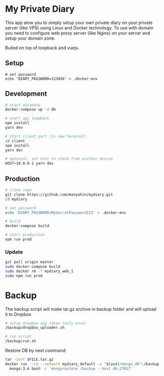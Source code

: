 # My Private Diary

This app alow you to simply setup your own private diary on your private server (like VPS) using Linux and Docker technology. To use with domain you need to configure web proxy server (like Nginx) on your server and setup your domain zone.

Builed on top of loopback and vuejs.

## Setup

    # set password
    echo 'DIARY_PASSWORD=123456' > .docker-env

## Development

```bash
# start database
docker-compose up -d db

# start api loopback
npm install
yarn dev

# start client part (in new terminal)
cd client
npm install
yarn dev

# optional, set host to check from another device
HOST=10.0.0.1 yarn dev
```

## Production

```bash
# clone repo
git clone https://github.com/manyahin/mydiary.git
cd mydiary

# set password
echo 'DIARY_PASSWORD=MySecretPassword123' > .docker-env

# build
docker-compose build

# start production
npm run prod
```

### Update

```bash
git pull origin master
sudo docker-compose build
sudo docker rm -f mydiary_web_1
sudo npm run prod
```

# Backup

The backup script will make tar.gz archive in backup folder and will upload it to Dropbox

```bash
# setup dropbox app token (only once)
/backup/dropbox_uploader.sh

# run script
/backup/run.sh
```

Restore DB by next command:

```bash
tar -zxvf $FILE.tar.gz
docker run --rm --network mydiary_default -v "$(pwd)/mongo_db":/backup \
  mongo:3.4 bash -c 'mongorestore /backup --host db:27017'
```
